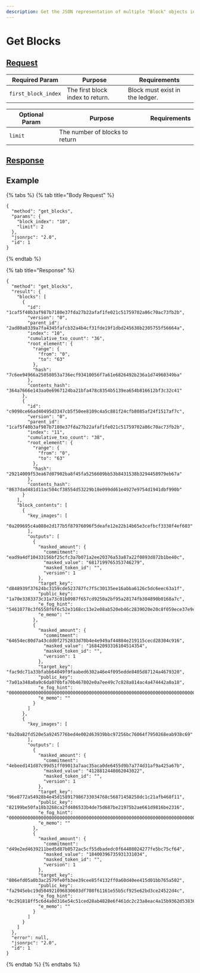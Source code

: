 ```yaml
---
description: Get the JSON representation of multiple "Block" objects in the ledger.
---
```


# Get Blocks

## [Request](https://github.com/mobilecoinofficial/full-service/blob/main/full-service/src/json_rpc/v2/api/request.rs#L40)

| Required Param      | Purpose                          | Requirements                    |
|---------------------|----------------------------------|---------------------------------|
| `first_block_index` | The first block index to return. | Block must exist in the ledger. |

| Optional Param | Purpose                        | Requirements |
|----------------|--------------------------------|--------------|
| `limit`        | The number of blocks to return |              |

## [Response](https://github.com/mobilecoinofficial/full-service/blob/main/full-service/src/json_rpc/v2/api/response.rs#L41)

## Example

{% tabs %}
{% tab title="Body Request" %}

```
{
  "method": "get_blocks",
  "params": {
    "block_index": "10",
    "limit": 2
  },
  "jsonrpc": "2.0",
  "id": 1
}
```

{% endtab %}

{% tab title="Response" %}

```
{
  "method": "get_blocks",
  "result": {
    "blocks": [
      {
        "id": "1caf5f40b3af987b7180e37fda27b22afaf1fe021c51759702a86c70ac73fb2b",
        "version": "0",
        "parent_id": "2ad80a8339a7fa4345fafcb32a4b4cf31fde19f1dbd245638b2305755f56664a",
        "index": "10",
        "cumulative_txo_count": "36",
        "root_element": {
          "range": {
            "from": "0",
            "to": "63"
          },
          "hash": "7c6ee94966a25058053a736ecf93410056f7a61e6826492b236a1d74960349ba"
        },
        "contents_hash": "364a7666e143aa0e6967124ba21bfa478c8354b5139ea654b816612bf3c32c41"
      },
      {
        "id": "c9098ce66ad40495d3347cb5f50ee8109c4a5c881f24cfb8085af24f1517af7c",
        "version": "0",
        "parent_id": "1caf5f40b3af987b7180e37fda27b22afaf1fe021c51759702a86c70ac73fb2b",
        "index": "11",
        "cumulative_txo_count": "38",
        "root_element": {
          "range": {
            "from": "0",
            "to": "63"
          },
          "hash": "29214009f53ea67d07902ba8f45fa5256609bb53b8431538b3294458979eb67a"
        },
        "contents_hash": "8637dad481d11ac504cf38554d53229b18e099dd61e4927e9754d1941dbf990b"
      }
    ],
    "block_contents": [
      {
        "key_images": [
          "0a209695c4a088e2d177b5f87976096f5deafe12e22b14b65e3cefbcf3338f4ef603"
        ],
        "outputs": [
          {
            "masked_amount": {
              "commitment": "ead9a4df10433156bf25cfc3a7b071a2ee20376a53a87a22f0893d872b1be40c",
              "masked_value": "6817199765353746279",
              "masked_token_id": "",
              "version": 1
            },
            "target_key": "d848939f37624bc3159cde523787fc7f5c30135ee16abba6126c5dc6eec63a1f",
            "public_key": "1a70e3383373c31a73c01b0987f657cd9250a2bf95a28174fb304890b0168a7c",
            "e_fog_hint": "54610778c3f6558f6f6c52e3168cc13e2e08ab520eb46c2839020e20c8f059ece37e9cfa28c4328aa0351920849d5c2d565172270e9c20e339582b53bc2a6d7c1373d536ec1a9258110f689145870cadd6ae0100",
            "e_memo": ""
          },
          {
            "masked_amount": {
              "commitment": "64654ec80d7a43cdd0f2752833d70b4e4e949af44884e219115cecd28304c916",
              "masked_value": "16842093316104514354",
              "masked_token_id": "",
              "version": 1
            },
            "target_key": "fac9dc71a33bfabb64049f9faabed6302a46e4f095edde8405d87124a4679320",
            "public_key": "7a01a348a0a9c6da070bfa70b467802e0a7ee49c7c828a814ac4a474442a0a18",
            "e_fog_hint": "000000000000000000000000000000000000000000000000000000000000000000000000000000000000000000000000000000000000000000000000000000000000000000000000000000000000000000000000",
            "e_memo": ""
          }
        ]
      },
      {
        "key_images": [
          "0a20a82fd520e5a9245776bed4e002d63939bbc97256bc76064f7950268eab938c69"
        ],
        "outputs": [
          {
            "masked_amount": {
              "commitment": "4ebeed141d87c99d51ff09013a7aac35aca0de6455d9b7a774d31af9a425a67b",
              "masked_value": "4128812440862043022",
              "masked_token_id": "",
              "version": 1
            },
            "target_key": "96e8772a54928b4e45d158917986733034768c56871458258dc1c21afb468f11",
            "public_key": "82199be50fa18b3268ca2fd486533b4de75d687be21975b2ae661d9816be2316",
            "e_fog_hint": "000000000000000000000000000000000000000000000000000000000000000000000000000000000000000000000000000000000000000000000000000000000000000000000000000000000000000000000000",
            "e_memo": ""
          },
          {
            "masked_amount": {
              "commitment": "d49e2ed4639211bed5d87b0572ac5cf55dbadedc0f64408024277fe5bc75cf64",
              "masked_value": "18400396735931331034",
              "masked_token_id": "",
              "version": 1
            },
            "target_key": "806efd05a0b3ac2579fe0fb3ee39cee85f4132ff0a60d40ee415d01bb765a502",
            "public_key": "fa2945ebc19d504921096830603df708f61161e55b5cf925e62bd3ce24522d4c",
            "e_fog_hint": "0c291818ff5c6d4a0d316e54c51ced28ab4828e6f461dc2c23a8eac4a15b9362d5383656c1384da40245cd51eb74244bec61cfb4ee4b53bc4da99a4987b618d970784f9009a516fc539e26a966c8768ebab80100",
            "e_memo": ""
          }
        ]
      }
    ]
  },
  "error": null,
  "jsonrpc": "2.0",
  "id": 1
}
```

{% endtab %}
{% endtabs %}

